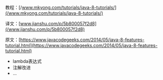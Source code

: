 教程：[/www.mkyong.com/tutorials/java-8-tutorials/](/www.mkyong.com/tutorials/java-8-tutorials/)

译文：[www.jianshu.com/p/5b800057f2d8](/www.jianshu.com/p/5b800057f2d8)

原文：[https://www.javacodegeeks.com/2014/05/java-8-features-tutorial.html](https://www.javacodegeeks.com/2014/05/java-8-features-tutorial.html)

* lambda表达式
* 注解改进
* ...



